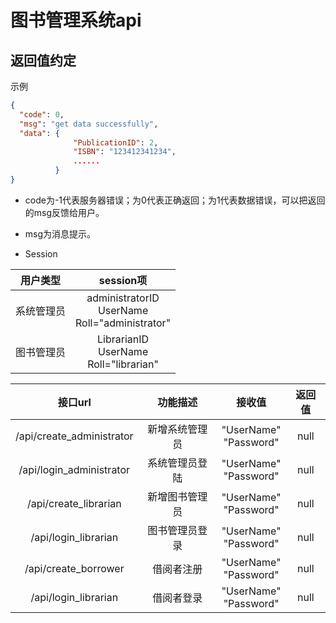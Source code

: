 # 图书管理系统api

## 返回值约定
示例
```json
{
  "code": 0,
  "msg": "get data successfully",
  "data": {
              "PublicationID": 2,
              "ISBN": "123412341234",
              ......
          }
}
```
* code为-1代表服务器错误；为0代表正确返回；为1代表数据错误，可以把返回的msg反馈给用户。

* msg为消息提示。

* Session

| 用户类型 | session项 |
|:----:|:----:|
| 系统管理员 | administratorID<br>UserName<br>Roll="administrator"|
| 图书管理员 | LibrarianID<br>UserName<br>Roll="librarian"

| 接口url | 功能描述 | 接收值 | 返回值 |
|:------:|:------:|:-----:|:-----:|
|/api/create_administrator|新增系统管理员|"UserName"<br/>"Password"|null
|/api/login_administrator|系统管理员登陆|"UserName"<br>"Password"|null
|/api/create_librarian|新增图书管理员|"UserName"<br/>"Password"|null
|/api/login_librarian|图书管理员登录|"UserName"<br/>"Password"|null
|/api/create_borrower|借阅者注册|"UserName"<br/>"Password"|null
|/api/login_librarian|借阅者登录|"UserName"<br/>"Password"|null

